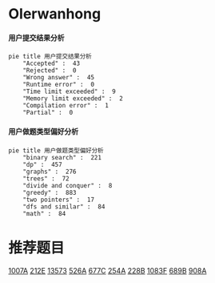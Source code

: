 # OIerwanhong

<!-- tabs:start -->



#### **用户提交结果分析**

```mermaid
pie title 用户提交结果分析
    "Accepted" :  43
    "Rejected" :  0
    "Wrong answer" :  45
    "Runtime error" :  0
    "Time limit exceeded" :  9
    "Memory limit exceeded" :  2
    "Compilation error" :  1
    "Partial" :  0
```

#### **用户做题类型偏好分析**

```mermaid
pie title 用户做题类型偏好分析
    "binary search" :  221
    "dp" :  457
    "graphs" :  276
    "trees" :  72
    "divide and conquer" :  8
    "greedy" :  883
    "two pointers" :  17
    "dfs and similar" :  84
    "math" :  84
```



<!-- tabs:end -->
# 推荐题目
[1007A](https://codeforces.com/contest/1007/problem/A)
[212E](https://codeforces.com/contest/212/problem/E)
[13573](https://codeforces.com/contest/1357/problem/3)
[526A](https://codeforces.com/contest/526/problem/A)
[677C](https://codeforces.com/contest/677/problem/C)
[254A](https://codeforces.com/contest/254/problem/A)
[228B](https://codeforces.com/contest/228/problem/B)
[1083F](https://codeforces.com/contest/1083/problem/F)
[689B](https://codeforces.com/contest/689/problem/B)
[908A](https://codeforces.com/contest/908/problem/A)
